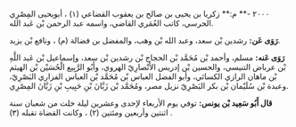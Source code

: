 ٢٠٠٠ -** م:** زكريا بن يحيى بن صالح بن يعقوب القضاعي (١) ، أبويحيى المِصْرِي الحرسي، كاتب العُمَري القاضي، واسمه عبد الرحمن بْن عَبد الله.

**رَوَى عَن:** رشدين بْن سعد، وعبد الله بْن وهب، والمفضل بن فضالة (م) ، ونافع بْن يزيد.

**رَوَى عَنه:** مسلم، وأحمد بْن مُحَمَّد بْن الحجاج بْن رشدين بْن سعد، وإسماعيل بْن عَبد اللَّهِ بْن عرباض التنيسي، والحسين بْن إدريس الأَنْصارِيّ الهروي، وأَبُو الرَّبِيع الْحُسَيْن بْن الهيثم بْن ماهان الرازي الكسائي، وأبو الفضل العباس بْن مُحَمَّد بْن العباس الفزاري البَصْرِيّ، وعبدة بْن سُلَيْمان بْن بكر البَصْرِيّ نزيل مصر، ومُحَمَّد بْن زَبَّانَ بْنِ حَبِيبِ بْنِ زَبَّانَ المِصْرِي.

**قال أَبُو سَعِيد بْن يونس:** توفي يوم الأربعاء لإحدى وعشرين ليلة خلت من شعبان سنة اثنتين وأربعين ومئتين (٢) ، وكانت القضاة تقبله (٣) .